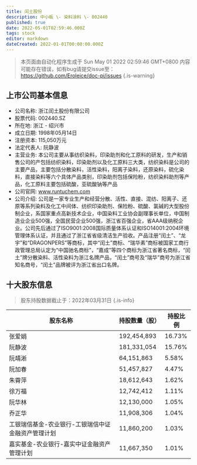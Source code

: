```yaml
---
title: 闰土股份
description: 中小板 \- 染料涂料 \- 002440
published: true
date: 2022-05-01T02:59:46.000Z
tags: stock
editor: markdown
dateCreated: 2022-01-01T00:00:00.000Z
---
```


> 本页面由自动化程序生成于 Sun May 01 2022 02:59:46 GMT+0800
> 内容可能存在错误，如有bug请提交issue至：https://github.com/Eroleice/doc-pi/issues
{.is-warning}

## 上市公司基本信息
- 公司名称: 浙江闰土股份有限公司
- 股票代码: 002440.SZ
- 所在地: 浙江 - 绍兴市
- 成立日期: 1998年05月14日
- 注册资本: 115,050万元
- 法定代表人: 阮静波
- 主营业务: 本公司主要从事纺织染料，印染助剂和化工原料的研发，生产和销售公司的产包括纺织染料，印染助剂以及化工原料三大类，纺织染料是公司的主要产品，主要包括分散染料，活性染料，阳离子染料，还原染料，硫化染料，直接染料等六个具体产品类别，印染助剂包括保险粉，纺织染料助剂等产品，化工原料主要包括硫酸，亚硫酸钠等产品
- 公司官网: www.runtuchem.com
- 公司介绍: 公司是一家专业生产和经营分散、活性、直接、混纺、阳离子、还原等系列染料及化工中间体、纺织印染助剂、保险粉、硫酸、氯碱的大型股份制企业，系国家重点高新技术企业，中国染料工业协会副理事长单位，中国制造业企业500强，全国民营企业500强，浙江省百强企业，省AAA级纳税企业。公司先后通过了ISO9001:2008国际质量体系认证和ISO14001:2004环境管理体系认证，并且通过了浙江省省级清洁生产验收。产品注册“闰土”、“龙宇”和“DRAGONPERS”等商标，其中“闰土”商标、“瑞华素”商标被国家工商行政管理总局认定为“中国驰名商标”，“嘉成”等四个商标为浙江省著名商标，“闰土”牌分散染料、活性染料为浙江名牌产品，“闰土”商号及“瑞华”商号为浙江省知名商号，“闰土”品牌被评为浙江省出口名牌。


## 十大股东信息
> 股东持股数据截止于：2022年03月31日
{.is-info}

| 股东名称 | 持股数量（股） | 持股比例 |
| --- | --- | --- |
| 张爱娟 | 192,454,893 | 16.73% |
| 阮静波 | 181,331,054 | 15.76% |
| 阮靖淅 | 64,151,863 | 5.58% |
| 阮加春 | 51,457,827 | 4.47% |
| 朱霄萍 | 18,612,643 | 1.62% |
| 徐万福 | 12,742,412 | 1.11% |
| 阮华林 | 12,130,000 | 1.05% |
| 乔正华 | 11,908,306 | 1.04% |
| 工银瑞信基金-农业银行-工银瑞信中证金融资产管理计划 | 11,860,200 | 1.03% |
| 嘉实基金-农业银行-嘉实中证金融资产管理计划 | 11,667,350 | 1.01% |




